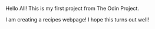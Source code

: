 Hello All! This is my first project from The Odin Project.

I am creating a recipes webpage! I hope this turns out well!
